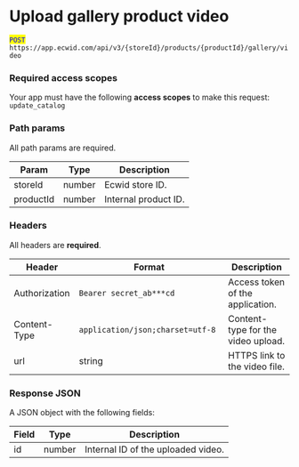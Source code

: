 # Upload gallery product video

<mark style="color:blue;">`POST`</mark> `https://app.ecwid.com/api/v3/{storeId}/products/{productId}/gallery/video`&#x20;

### Required access scopes

Your app must have the following **access scopes** to make this request: `update_catalog`

### Path params

All path params are required.

| Param     | Type   | Description          |
| --------- | ------ | -------------------- |
| storeId   | number | Ecwid store ID.      |
| productId | number | Internal product ID. |

### Headers

All headers are **required**.

<table><thead><tr><th>Header</th><th width="252">Format</th><th>Description</th></tr></thead><tbody><tr><td>Authorization</td><td><code>Bearer secret_ab***cd</code></td><td>Access token of the application.</td></tr><tr><td>Content-Type</td><td><code>application/json;charset=utf-8</code></td><td>Content-type for the video upload.</td></tr><tr><td>url</td><td>string</td><td>HTTPS link to the video file.</td></tr></tbody></table>

### Response JSON

A JSON object with the following fields:

| Field | Type   | Description                        |
| ----- | ------ | ---------------------------------- |
| id    | number | Internal ID of the uploaded video. |
